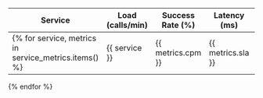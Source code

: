 | Service | Load (calls/min) | Success Rate (%) | Latency (ms) | Apdex |
|---|---|---|---|---|
{% for service, metrics in service_metrics.items() %}|{{ service }}|{{ metrics.cpm }}|{{ metrics.sla }}|{{ metrics.resp_time }}|{{ metrics.apdex }}|
{% endfor %}
